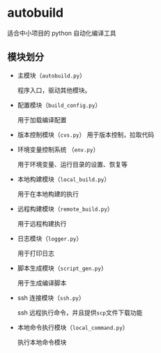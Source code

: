# autobuild

适合中小项目的 python 自动化编译工具

## 模块划分

- 主模块（`autobuild.py`）

  程序入口，驱动其他模块。

- 配置模块（`build_config.py`）

  用于加载编译配置

- 版本控制模块（`cvs.py`）
  用于版本控制，拉取代码
- 环境变量控制系统 （`env.py`）

  用于环境变量、运行目录的设置、恢复等

- 本地构建模块（`local_build.py`）

  用于在本地构建的执行

- 远程构建模块（`remote_build.py`）

  用于远程构建执行

- 日志模块（`logger.py`）

  用于打印日志

- 脚本生成模块（`script_gen.py`）

  用于生成编译脚本

- ssh 连接模块（`ssh.py`）

  ssh 远程执行命令，并且提供`scp`文件下载功能

- 本地命令执行模块（`local_command.py`）

  执行本地命令模块
